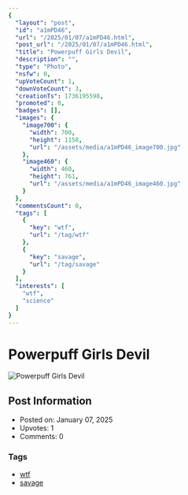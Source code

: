 ```yaml
---
{
  "layout": "post",
  "id": "a1mPD46",
  "url": "/2025/01/07/a1mPD46.html",
  "post_url": "/2025/01/07/a1mPD46.html",
  "title": "Powerpuff Girls Devil",
  "description": "",
  "type": "Photo",
  "nsfw": 0,
  "upVoteCount": 1,
  "downVoteCount": 3,
  "creationTs": 1736195598,
  "promoted": 0,
  "badges": [],
  "images": {
    "image700": {
      "width": 700,
      "height": 1158,
      "url": "/assets/media/a1mPD46_image700.jpg"
    },
    "image460": {
      "width": 460,
      "height": 761,
      "url": "/assets/media/a1mPD46_image460.jpg"
    }
  },
  "commentsCount": 0,
  "tags": [
    {
      "key": "wtf",
      "url": "/tag/wtf"
    },
    {
      "key": "savage",
      "url": "/tag/savage"
    }
  ],
  "interests": [
    "wtf",
    "science"
  ]
}
---
```


# Powerpuff Girls Devil

![Powerpuff Girls Devil](/assets/media/a1mPD46_image700.jpg)

## Post Information

- Posted on: January 07, 2025
- Upvotes: 1
- Comments: 0

### Tags

- [wtf](/tag/wtf)
- [savage](/tag/savage)
